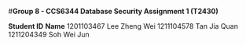 #**Group 8 - CCS6344 Database Security Assignment 1 (T2430)**

**Student ID**	**Name**
1201103467	Lee Zheng Wei
1211104578	Tan Jia Quan
1211204349	Soh Wei Jun
